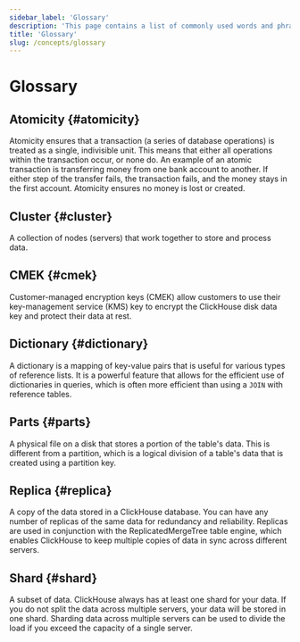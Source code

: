 ```yaml
---
sidebar_label: 'Glossary'
description: 'This page contains a list of commonly used words and phrases regarding ClickHouse, as well as their definitions.'
title: 'Glossary'
slug: /concepts/glossary
---
```


# Glossary

## Atomicity \{#atomicity}

Atomicity ensures that a transaction (a series of database operations) is treated as a single, indivisible unit. This means that either all operations within the transaction occur, or none do. An example of an atomic transaction is transferring money from one bank account to another. If either step of the transfer fails, the transaction fails, and the money stays in the first account. Atomicity ensures no money is lost or created. 

## Cluster \{#cluster}

A collection of nodes (servers) that work together to store and process data.

## CMEK \{#cmek}

Customer-managed encryption keys (CMEK) allow customers to use their key-management service (KMS) key to encrypt the ClickHouse disk data key and protect their data at rest. 

## Dictionary \{#dictionary}

A dictionary is a mapping of key-value pairs that is useful for various types of reference lists. It is a powerful feature that allows for the efficient use of dictionaries in queries, which is often more efficient than using a `JOIN` with reference tables.

## Parts \{#parts}

A physical file on a disk that stores a portion of the table's data. This is different from a partition, which is a logical division of a table's data that is created using a partition key.

## Replica \{#replica}

A copy of the data stored in a ClickHouse database. You can have any number of replicas of the same data for redundancy and reliability. Replicas are used in conjunction with the ReplicatedMergeTree table engine, which enables ClickHouse to keep multiple copies of data in sync across different servers.

## Shard \{#shard}

A subset of data. ClickHouse always has at least one shard for your data. If you do not split the data across multiple servers, your data will be stored in one shard. Sharding data across multiple servers can be used to divide the load if you exceed the capacity of a single server. 
